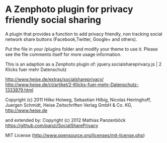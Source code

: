 A Zenphoto plugin for privacy friendly social sharing
===============================================================
A plugin that provides a function to add privacy friendly, non tracking social network share buttons (Facebook,Twitter, Google+ and others). 

Put the file in your /plugins folder and modify your theme to use it. Please see the file comments itself for more usage information.

This is an adaption as a Zenphoto plugin of:
jquery.socialshareprivacy.js | 2 Klicks fuer mehr Datenschutz
 
http://www.heise.de/extras/socialshareprivacy/
http://www.heise.de/ct/artikel/2-Klicks-fuer-mehr-Datenschutz-1333879.html
 
Copyright (c) 2011 Hilko Holweg, Sebastian Hilbig, Nicolas Heiringhoff, Juergen Schmidt,
Heise Zeitschriften Verlag GmbH & Co. KG, http://www.heise.de
 
and extended by:
Copyright (c) 2012 Mathias Panzenböck
https://github.com/panzi/SocialSharePrivacy

MIT License (http://www.opensource.org/licenses/mit-license.php)
